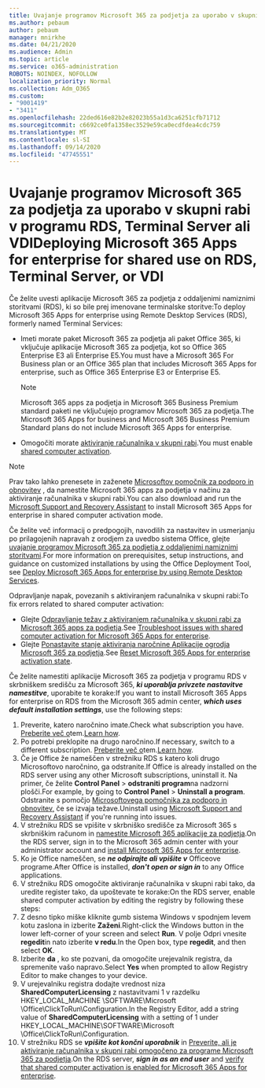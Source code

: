 ```yaml
---
title: Uvajanje programov Microsoft 365 za podjetja za uporabo v skupni rabi v programu RDS, Terminal Server ali VDI
ms.author: pebaum
author: pebaum
manager: mnirkhe
ms.date: 04/21/2020
ms.audience: Admin
ms.topic: article
ms.service: o365-administration
ROBOTS: NOINDEX, NOFOLLOW
localization_priority: Normal
ms.collection: Adm_O365
ms.custom:
- "9001419"
- "3411"
ms.openlocfilehash: 22ded616e82b2e82023b55a1d3ca6251cfb71712
ms.sourcegitcommit: c6692ce0fa1358ec3529e59ca0ecdfdea4cdc759
ms.translationtype: MT
ms.contentlocale: sl-SI
ms.lasthandoff: 09/14/2020
ms.locfileid: "47745551"
---
```

# <a name="deploying-microsoft-365-apps-for-enterprise-for-shared-use-on-rds-terminal-server-or-vdi"></a><span data-ttu-id="f7871-102">Uvajanje programov Microsoft 365 za podjetja za uporabo v skupni rabi v programu RDS, Terminal Server ali VDI</span><span class="sxs-lookup"><span data-stu-id="f7871-102">Deploying Microsoft 365 Apps for enterprise for shared use on RDS, Terminal Server, or VDI</span></span>

<span data-ttu-id="f7871-103">Če želite uvesti aplikacije Microsoft 365 za podjetja z oddaljenimi namiznimi storitvami (RDS), ki so bile prej imenovane terminalske storitve:</span><span class="sxs-lookup"><span data-stu-id="f7871-103">To deploy Microsoft 365 Apps for enterprise using Remote Desktop Services (RDS), formerly named Terminal Services:</span></span>
- <span data-ttu-id="f7871-104">Imeti morate paket Microsoft 365 za podjetja ali paket Office 365, ki vključuje aplikacije Microsoft 365 za podjetja, kot so Office 365 Enterprise E3 ali Enterprise E5.</span><span class="sxs-lookup"><span data-stu-id="f7871-104">You must have a Microsoft 365 For Business plan or an Office 365 plan that includes Microsoft 365 Apps for enterprise, such as Office 365 Enterprise E3 or Enterprise E5.</span></span>
   > [!NOTE] 
   > <span data-ttu-id="f7871-105">Microsoft 365 apps za podjetja in Microsoft 365 Business Premium standard paketi ne vključujejo programov Microsoft 365 za podjetja.</span><span class="sxs-lookup"><span data-stu-id="f7871-105">The Microsoft 365 Apps for business and Microsoft 365 Business Premium Standard plans do not include Microsoft 365 Apps for enterprise.</span></span>
- <span data-ttu-id="f7871-106">Omogočiti morate [aktiviranje računalnika v skupni rabi](https://docs.microsoft.com/DeployOffice/overview-shared-computer-activation).</span><span class="sxs-lookup"><span data-stu-id="f7871-106">You must enable [shared computer activation](https://docs.microsoft.com/DeployOffice/overview-shared-computer-activation).</span></span>

> [!NOTE]
> <span data-ttu-id="f7871-107">Prav tako lahko prenesete in zaženete [Microsoftov pomočnik za podporo in obnovitev](https://aka.ms/SaRA_OfficeSCA_M365Portal) , da namestite Microsoft 365 apps za podjetja v načinu za aktiviranje računalnika v skupni rabi.</span><span class="sxs-lookup"><span data-stu-id="f7871-107">You can also download and run the [Microsoft Support and Recovery Assistant](https://aka.ms/SaRA_OfficeSCA_M365Portal) to install Microsoft 365 Apps for enterprise in shared computer activation mode.</span></span>

<span data-ttu-id="f7871-108">Če želite več informacij o predpogojih, navodilih za nastavitev in usmerjanju po prilagojenih napravah z orodjem za uvedbo sistema Office, glejte [uvajanje programov Microsoft 365 za podjetja z oddaljenimi namiznimi storitvami](https://docs.microsoft.com/DeployOffice/deploy-microsoft-365-apps-remote-desktop-services).</span><span class="sxs-lookup"><span data-stu-id="f7871-108">For more information on prerequisites, setup instructions, and guidance on customized installations by using the Office Deployment Tool, see [Deploy Microsoft 365 Apps for enterprise by using Remote Desktop Services](https://docs.microsoft.com/DeployOffice/deploy-microsoft-365-apps-remote-desktop-services).</span></span>

<span data-ttu-id="f7871-109">Odpravljanje napak, povezanih s aktiviranjem računalnika v skupni rabi:</span><span class="sxs-lookup"><span data-stu-id="f7871-109">To fix errors related to shared computer activation:</span></span>
- <span data-ttu-id="f7871-110">Glejte [Odpravljanje težav z aktiviranjem računalnika v skupni rabi za Microsoft 365 apps za podjetja](https://docs.microsoft.com/DeployOffice/troubleshoot-shared-computer-activation).</span><span class="sxs-lookup"><span data-stu-id="f7871-110">See [Troubleshoot issues with shared computer activation for Microsoft 365 Apps for enterprise](https://docs.microsoft.com/DeployOffice/troubleshoot-shared-computer-activation).</span></span>
- <span data-ttu-id="f7871-111">Glejte [Ponastavite stanje aktiviranja naročnine Aplikacije ogrodja Microsoft 365 za podjetja](https://go.microsoft.com/fwlink/?linkid=2109218).</span><span class="sxs-lookup"><span data-stu-id="f7871-111">See [Reset Microsoft 365 Apps for enterprise activation state](https://go.microsoft.com/fwlink/?linkid=2109218).</span></span>

<span data-ttu-id="f7871-112">Če želite namestiti aplikacije Microsoft 365 za podjetja v programu RDS v skrbniškem središču za Microsoft 365, ***ki uporablja privzete nastavitve namestitve***, uporabite te korake:</span><span class="sxs-lookup"><span data-stu-id="f7871-112">If you want to install Microsoft 365 Apps for enterprise on RDS from the Microsoft 365 admin center, ***which uses default installation settings***, use the following steps:</span></span>

1.    <span data-ttu-id="f7871-113">Preverite, katero naročnino imate.</span><span class="sxs-lookup"><span data-stu-id="f7871-113">Check what subscription you have.</span></span> <span data-ttu-id="f7871-114">[Preberite več o](https://docs.microsoft.com/microsoft-365/admin/admin-overview/what-subscription-do-i-have)tem.</span><span class="sxs-lookup"><span data-stu-id="f7871-114">[Learn how](https://docs.microsoft.com/microsoft-365/admin/admin-overview/what-subscription-do-i-have).</span></span>
2.    <span data-ttu-id="f7871-115">Po potrebi preklopite na drugo naročnino.</span><span class="sxs-lookup"><span data-stu-id="f7871-115">If necessary, switch to a different subscription.</span></span> <span data-ttu-id="f7871-116">[Preberite več o](https://docs.microsoft.com/microsoft-365/commerce/subscriptions/switch-to-a-different-plan)tem.</span><span class="sxs-lookup"><span data-stu-id="f7871-116">[Learn how](https://docs.microsoft.com/microsoft-365/commerce/subscriptions/switch-to-a-different-plan).</span></span>
3.    <span data-ttu-id="f7871-117">Če je Office že nameščen v strežniku RDS s katero koli drugo Microsoftovo naročnino, ga odstranite.</span><span class="sxs-lookup"><span data-stu-id="f7871-117">If Office is already installed on the RDS server using any other Microsoft subscriptions, uninstall it.</span></span> <span data-ttu-id="f7871-118">Na primer, če želite **Control Panel**  >  **odstraniti program**na nadzorni plošči.</span><span class="sxs-lookup"><span data-stu-id="f7871-118">For example, by going to **Control Panel** > **Uninstall a program**.</span></span> <span data-ttu-id="f7871-119">Odstranite s pomočjo [Microsoftovega pomočnika za podporo in obnovitev,](https://aka.ms/SARA-OfficeUninstall-Alchemy) če se izvaja težave.</span><span class="sxs-lookup"><span data-stu-id="f7871-119">Uninstall using [Microsoft Support and Recovery Assistant](https://aka.ms/SARA-OfficeUninstall-Alchemy) if you're running into issues.</span></span>
4.    <span data-ttu-id="f7871-120">V strežniku RDS se vpišite v skrbniško središče za Microsoft 365 s skrbniškim računom in [namestite Microsoft 365 aplikacije za podjetja](https://portal.office.com/OLS/MySoftware.aspx).</span><span class="sxs-lookup"><span data-stu-id="f7871-120">On the RDS server, sign in to the Microsoft 365 admin center with your administrator account and [install Microsoft 365 Apps for enterprise](https://portal.office.com/OLS/MySoftware.aspx).</span></span>
5.    <span data-ttu-id="f7871-121">Ko je Office nameščen, se ***ne odpirajte ali vpišite v*** Officeove programe.</span><span class="sxs-lookup"><span data-stu-id="f7871-121">After Office is installed, ***don't open or sign in*** to any Office applications.</span></span>
6.    <span data-ttu-id="f7871-122">V strežniku RDS omogočite aktiviranje računalnika v skupni rabi tako, da uredite register tako, da upoštevate te korake:</span><span class="sxs-lookup"><span data-stu-id="f7871-122">On the RDS server, enable shared computer activation by editing the registry by following these steps:</span></span>
   1. <span data-ttu-id="f7871-123">Z desno tipko miške kliknite gumb sistema Windows v spodnjem levem kotu zaslona in izberite **Zaženi**.</span><span class="sxs-lookup"><span data-stu-id="f7871-123">Right-click the Windows button in the lower left-corner of your screen and select **Run**.</span></span> <span data-ttu-id="f7871-124">V polje Odpri vnesite **regedit**in nato izberite **v redu**.</span><span class="sxs-lookup"><span data-stu-id="f7871-124">In the Open box, type **regedit**, and then select **OK**.</span></span>
   2. <span data-ttu-id="f7871-125">Izberite **da** , ko ste pozvani, da omogočite urejevalnik registra, da spremenite vašo napravo.</span><span class="sxs-lookup"><span data-stu-id="f7871-125">Select **Yes** when prompted to allow Registry Editor to make changes to your device.</span></span>
   3. <span data-ttu-id="f7871-126">V urejevalniku registra dodajte vrednost niza **SharedComputerLicensing** z nastavitvami 1 v razdelku HKEY_LOCAL_MACHINE \SOFTWARE\Microsoft \Office\ClickToRun\Configuration.</span><span class="sxs-lookup"><span data-stu-id="f7871-126">In the Registry Editor, add a string value of **SharedComputerLicensing** with a setting of 1 under HKEY_LOCAL_MACHINE\SOFTWARE\Microsoft \Office\ClickToRun\Configuration.</span></span>
   4. <span data-ttu-id="f7871-127">V strežniku RDS se ***vpišite kot končni uporabnik*** in [Preverite, ali je aktiviranje računalnika v skupni rabi omogočeno za programe Microsoft 365 za podjetja](https://docs.microsoft.com/DeployOffice/troubleshoot-shared-computer-activation#verify-that-activation-for-microsoft-365-apps-succeeded).</span><span class="sxs-lookup"><span data-stu-id="f7871-127">On the RDS server, ***sign in as an end user*** and [verify that shared computer activation is enabled for Microsoft 365 Apps for enterprise](https://docs.microsoft.com/DeployOffice/troubleshoot-shared-computer-activation#verify-that-activation-for-microsoft-365-apps-succeeded).</span></span>

